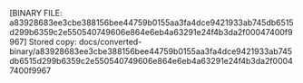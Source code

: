 [BINARY FILE: a83928683ee3cbe388156bee44759b0155aa3fa4dce9421933ab745db6515d299b6359c2e550540749606e864e6eb4a63291e24f4b3da2f00047400f9967]
Stored copy: docs/converted-binary/a83928683ee3cbe388156bee44759b0155aa3fa4dce9421933ab745db6515d299b6359c2e550540749606e864e6eb4a63291e24f4b3da2f00047400f9967
